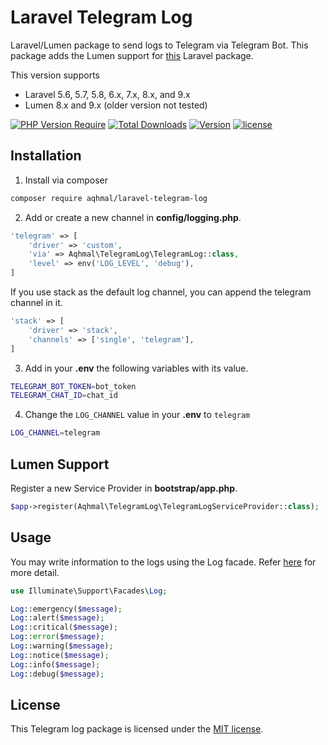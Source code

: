 # Laravel Telegram Log

Laravel/Lumen package to send logs to Telegram via Telegram Bot. This package adds the Lumen support for [this](https://github.com/rafaellaurindo/laravel-telegram-logging) Laravel package.

This version supports
- Laravel 5.6, 5.7, 5.8, 6.x, 7.x, 8.x, and 9.x
- Lumen 8.x and 9.x (older version not tested)

[![PHP Version Require](https://poser.pugx.org/aqhmal/laravel-telegram-log/require/php)](https://packagist.org/packages/aqhmal/laravel-telegram-log)
[![Total Downloads](https://poser.pugx.org/aqhmal/laravel-telegram-log/downloads)](https://packagist.org/packages/aqhmal/laravel-telegram-log)
[![Version](http://poser.pugx.org/aqhmal/laravel-telegram-log/version)](https://packagist.org/packages/aqhmal/laravel-telegram-log)
[![license](https://img.shields.io/github/license/aqhmal/laravel-telegram-log.svg)](https://github.com/aqhmal/laravel-telegram-log/blob/main/LICENSE.md)

## Installation

1. Install via composer
```bash
composer require aqhmal/laravel-telegram-log
```

2. Add or create a new channel in **config/logging.php**.
```php
'telegram' => [
    'driver' => 'custom',
    'via' => Aqhmal\TelegramLog\TelegramLog::class,
    'level' => env('LOG_LEVEL', 'debug'),
]
```

If you use stack as the default log channel, you can append the telegram channel in it.
```php
'stack' => [
    'driver' => 'stack',
    'channels' => ['single', 'telegram'],
]
```

3. Add in your **.env** the following variables with its value.
```bash
TELEGRAM_BOT_TOKEN=bot_token
TELEGRAM_CHAT_ID=chat_id
```

4. Change the `LOG_CHANNEL` value in your **.env** to `telegram`
```bash
LOG_CHANNEL=telegram
```

## Lumen Support

Register a new Service Provider in **bootstrap/app.php**.
```php
$app->register(Aqhmal\TelegramLog\TelegramLogServiceProvider::class);
```

## Usage

You may write information to the logs using the Log facade. Refer [here](https://laravel.com/docs/logging#writing-log-messages) for more detail.

```php
use Illuminate\Support\Facades\Log;

Log::emergency($message);
Log::alert($message);
Log::critical($message);
Log::error($message);
Log::warning($message);
Log::notice($message);
Log::info($message);
Log::debug($message);
```

## License

This Telegram log package is licensed under the [MIT license](https://github.com/aqhmal/laravel-telegram-log/blob/main/LICENSE.md).
